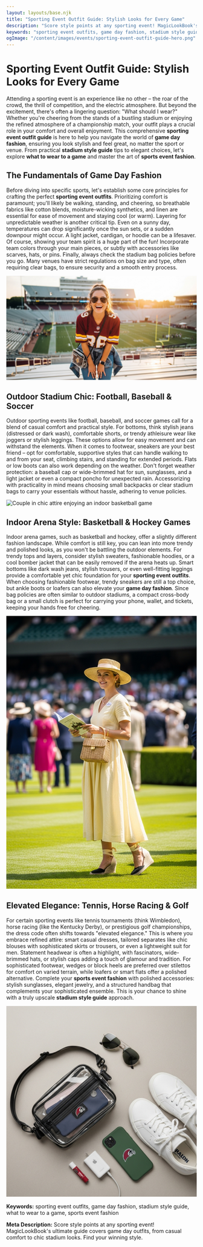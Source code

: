 ```yaml
---
layout: layouts/base.njk
title: "Sporting Event Outfit Guide: Stylish Looks for Every Game"
description: "Score style points at any sporting event! MagicLookBook's ultimate guide covers game day outfits, from casual comfort to chic stadium looks. Find your winning style."
keywords: "sporting event outfits, game day fashion, stadium style guide, what to wear to a game, sports event fashion"
ogImage: "/content/images/events/sporting-event-outfit-guide-hero.png"
---
```


# Sporting Event Outfit Guide: Stylish Looks for Every Game

Attending a sporting event is an experience like no other – the roar of the crowd, the thrill of competition, and the electric atmosphere. But beyond the excitement, there's often a lingering question: "What should I wear?" Whether you're cheering from the stands of a bustling stadium or enjoying the refined atmosphere of a championship match, your outfit plays a crucial role in your comfort and overall enjoyment. This comprehensive **sporting event outfit guide** is here to help you navigate the world of **game day fashion**, ensuring you look stylish and feel great, no matter the sport or venue. From practical **stadium style guide** tips to elegant choices, let's explore **what to wear to a game** and master the art of **sports event fashion**.

## The Fundamentals of Game Day Fashion

Before diving into specific sports, let's establish some core principles for crafting the perfect **sporting event outfits**. Prioritizing comfort is paramount; you'll likely be walking, standing, and cheering, so breathable fabrics like cotton blends, moisture-wicking synthetics, and linen are essential for ease of movement and staying cool (or warm). Layering for unpredictable weather is another critical tip. Even on a sunny day, temperatures can drop significantly once the sun sets, or a sudden downpour might occur. A light jacket, cardigan, or hoodie can be a lifesaver. Of course, showing your team spirit is a huge part of the fun! Incorporate team colors through your main pieces, or subtly with accessories like scarves, hats, or pins. Finally, always check the stadium bag policies before you go. Many venues have strict regulations on bag size and type, often requiring clear bags, to ensure security and a smooth entry process.

![Woman in stylish game day outfit at a sunny outdoor stadium](/content/images/events/game-day-stadium-outfit.png)

## Outdoor Stadium Chic: Football, Baseball & Soccer

Outdoor sporting events like football, baseball, and soccer games call for a blend of casual comfort and practical style. For bottoms, think stylish jeans (distressed or dark wash), comfortable shorts, or trendy athleisure wear like joggers or stylish leggings. These options allow for easy movement and can withstand the elements. When it comes to footwear, sneakers are your best friend – opt for comfortable, supportive styles that can handle walking to and from your seat, climbing stairs, and standing for extended periods. Flats or low boots can also work depending on the weather. Don't forget weather protection: a baseball cap or wide-brimmed hat for sun, sunglasses, and a light jacket or even a compact poncho for unexpected rain. Accessorizing with practicality in mind means choosing small backpacks or clear stadium bags to carry your essentials without hassle, adhering to venue policies.

![Couple in chic attire enjoying an indoor basketball game](/content/current_images/events/indoor-arena-fashion.png)

## Indoor Arena Style: Basketball & Hockey Games

Indoor arena games, such as basketball and hockey, offer a slightly different fashion landscape. While comfort is still key, you can lean into more trendy and polished looks, as you won't be battling the outdoor elements. For trendy tops and layers, consider stylish sweaters, fashionable hoodies, or a cool bomber jacket that can be easily removed if the arena heats up. Smart bottoms like dark wash jeans, stylish trousers, or even well-fitting leggings provide a comfortable yet chic foundation for your **sporting event outfits**. When choosing fashionable footwear, trendy sneakers are still a top choice, but ankle boots or loafers can also elevate your **game day fashion**. Since bag policies are often similar to outdoor stadiums, a compact cross-body bag or a small clutch is perfect for carrying your phone, wallet, and tickets, keeping your hands free for cheering.

![Woman in elegant dress and hat at a sophisticated sporting event](/content/images/events/elegant-sporting-event-attire.png)

## Elevated Elegance: Tennis, Horse Racing & Golf

For certain sporting events like tennis tournaments (think Wimbledon), horse racing (like the Kentucky Derby), or prestigious golf championships, the dress code often shifts towards "elevated elegance." This is where you embrace refined attire: smart casual dresses, tailored separates like chic blouses with sophisticated skirts or trousers, or even a lightweight suit for men. Statement headwear is often a highlight, with fascinators, wide-brimmed hats, or stylish caps adding a touch of glamour and tradition. For sophisticated footwear, wedges or block heels are preferred over stilettos for comfort on varied terrain, while loafers or smart flats offer a polished alternative. Complete your **sports event fashion** with polished accessories: stylish sunglasses, elegant jewelry, and a structured handbag that complements your sophisticated ensemble. This is your chance to shine with a truly upscale **stadium style guide** approach.

![Close up of essential sporting event accessories: clear bag, stylish sneakers, sunglasses](/content/images/events/sporting-event-accessories.png)

**Keywords:** sporting event outfits, game day fashion, stadium style guide, what to wear to a game, sports event fashion

**Meta Description:** Score style points at any sporting event! MagicLookBook's ultimate guide covers game day outfits, from casual comfort to chic stadium looks. Find your winning style.
